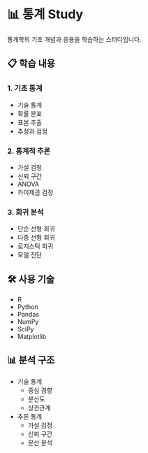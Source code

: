 # 📊 통계 Study

통계학의 기초 개념과 응용을 학습하는 스터디입니다.

## 📋 학습 내용

### 1. 기초 통계
- 기술 통계
- 확률 분포
- 표본 추출
- 추정과 검정

### 2. 통계적 추론
- 가설 검정
- 신뢰 구간
- ANOVA
- 카이제곱 검정

### 3. 회귀 분석
- 단순 선형 회귀
- 다중 선형 회귀
- 로지스틱 회귀
- 모델 진단

## 🛠️ 사용 기술
- R
- Python
- Pandas
- NumPy
- SciPy
- Matplotlib

## 📊 분석 구조
- 기술 통계
  - 중심 경향
  - 분산도
  - 상관관계
- 추론 통계
  - 가설 검정
  - 신뢰 구간
  - 분산 분석 